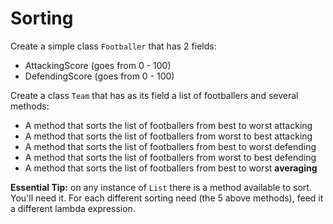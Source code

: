# Sorting

Create a simple class `Footballer` that has 2 fields:
- AttackingScore (goes from 0 - 100)
- DefendingScore (goes from 0 - 100)

Create a class `Team` that has as its field a list of footballers and several methods:
- A method that sorts the list of footballers from best to worst attacking
- A method that sorts the list of footballers from worst to best attacking
- A method that sorts the list of footballers from best to worst defending
- A method that sorts the list of footballers from worst to best defending
- A method that sorts the list of footballers from best to worst **averaging**

**Essential Tip:** on any instance of `List` there is a method available to sort. You'll need it. 
For each different sorting need (the 5 above methods), feed it a different lambda expression.